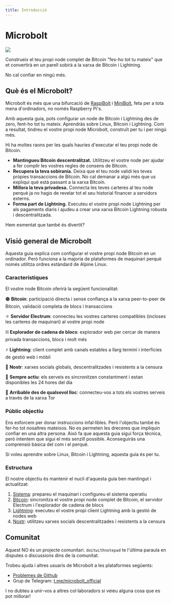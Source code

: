 ```yaml
---
title: Introducció
---
```


# Microbolt

![](/img/microbolt-banner.webp)

Construeix el teu propi node complet de Bitcoin "fes-ho tot tu mateix" que et
convertirà en un parell sobirà a la xarxa de Bitcoin i Lightning.

No cal confiar en ningú més.

## Què és el Microbolt?

Microbolt és més que una bifurcació de [RaspiBolt](https://raspibolt.org) i 
[MiniBolt](https://minibolt.info), feta per a tota mena d'ordinadors, no només
Raspberry Pi's.

Amb aquesta guia, pots configurar un node de Bitcoin i Lightning des de zero,
fent-ho tot tu mateix. Aprendràs sobre Linux, Bitcoin i Lightning. Com a
resultat, tindreu el vostre propi node Microbolt, construït per tu i per ningú
més.

Hi ha moltes raons per les quals hauries d'executar el teu propi node de
Bitcoin.

* **Mantingueu Bitcoin descentralitzat.** Utilitzeu el vostre node per ajudar a
fer complir les vostres regles de consens de Bitcoin.
* **Recupera la teva sobirania.** Deixa que el teu node validi les teves pròpies
transaccions de Bitcoin. No cal demanar a algú més que us expliqui què està
passant a la xarxa Bitcoin.
* **Millora la teva privadesa.** Connecta les teves carteres al teu node perquè
ja no hagis de revelar tot el seu historial financer a servidors externs.
* **Forma part de Lightning.** Executeu el vostre propi node Lightning per als
pagaments diaris i ajudeu a crear una xarxa Bitcoin Lightning robusta i
descentralitzada.

Hem esmentat que també és divertit?

## Visió general de Microbolt

Aquesta guia explica com configurar el vostre propi node Bitcoin en un
ordinador. Però funciona a la majoria de plataformes de maquinari perquè només
utilitza ordres estàndard de Alpine Linux.

### Característiques

El vostre node Bitcoin oferirà la següent funcionalitat:

🟠 **Bitcoin**: participació directa i sense confiança a la xarxa peer-to-peer
de Bitcoin, validació completa de blocs i transaccions

⚛️ **Servidor Electrum**: connecteu les vostres carteres compatibles (incloses
les carteres de maquinari) al vostre propi node

⛓️ **Explorador de cadena de blocs**: explorador web per cercar de manera
privada transaccions, blocs i molt més

⚡ **Lightning**: client complet amb canals estables a llarg termini i
interfícies de gestió web i mòbil

🪽 **Nostr**: xarxes socials globals, descentralitzades i resistents a la
censura

🔋 **Sempre actiu**: els serveis es sincronitzen constantment i estan
disponibles les 24 hores del dia

🧅 **Arribable des de qualsevol lloc**: connecteu-vos a tots els vostres serveis
a través de la xarxa Tor

### Públic objectiu

Ens esforcem per donar instruccions infal·libles. Però l'objectiu també és
fer-ho tot nosaltres mateixos. No es permeten les dreceres que impliquin confiar
en una altra persona. Això fa que aquesta guia sigui força tècnica, però
intentem que sigui el més senzill possible. Aconseguiràs una comprensió bàsica
del com i el perquè.

Si voleu aprendre sobre Linux, Bitcoin i Lightning, aquesta guia és per tu.

### Estructura

El nostre objectiu és mantenir el nucli d'aquesta guia ben mantingut i
actualitzat:

1. [Sistema](./docs/system.md): prepareu el maquinari i configureu el sistema
operatiu
1. [Bitcoin](./docs/bitcoin.md): sincronitza el vostre propi node complet de
Bitcoin, el servidor Electrum i l'explorador de cadena de blocs
1. [Lightning](./docs/lightning.md): executeu el vostre propi client Lightning
amb la gestió de nodes web
1. [Nostr](./docs/nostr.md): utilitzeu xarxes socials descentralitzades i
resistents a la censura

## Comunitat

Aquest NO és un projecte comunitari. `doitwithnotepad` te l'última paraula en
disputes o discussions dins de la comunitat.

Trobeu ajuda i altres usuaris de Microbolt a les plataformes següents:

* [Problemes de Github](https://github.com/microbolt-guide/microbolt/issues)
* Grup de Telegram: [t.me/microbolt_official](https://t.me/microbolt_official)

I no dubteu a unir-vos a altres col·laboradors si veieu alguna cosa que es pot
millorar!